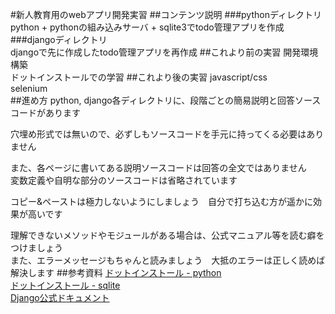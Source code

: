 #新人教育用のwebアプリ開発実習
##コンテンツ説明
###pythonディレクトリ  
python + pythonの組み込みサーバ + sqlite3でtodo管理アプリを作成
###djangoディレクトリ  
djangoで先に作成したtodo管理アプリを再作成
##これより前の実習
開発環境構築  
ドットインストールでの学習
##これより後の実習
javascript/css  
selenium  
##進め方
python, django各ディレクトリに、段階ごとの簡易説明と回答ソースコードがあります  
  
穴埋め形式では無いので、必ずしもソースコードを手元に持ってくる必要はありません  
  
また、各ページに書いてある説明ソースコードは回答の全文ではありません  
変数定義や自明な部分のソースコードは省略されています
  
コピー&ペーストは極力しないようにしましょう　自分で打ち込む方が遥かに効果が高いです  
  
理解できないメソッドやモジュールがある場合は、公式マニュアル等を読む癖をつけましょう  
また、エラーメッセージもちゃんと読みましょう　大抵のエラーは正しく読めば解決します
##参考資料
[ドットインストール - python](http://dotinstall.com/lessons/basic_python_v2)  
[ドットインストール - sqlite](http://dotinstall.com/lessons/basic_sqlite)  
[Django公式ドキュメント](http://docs.djangoproject.jp/en/latest/contents.html)
